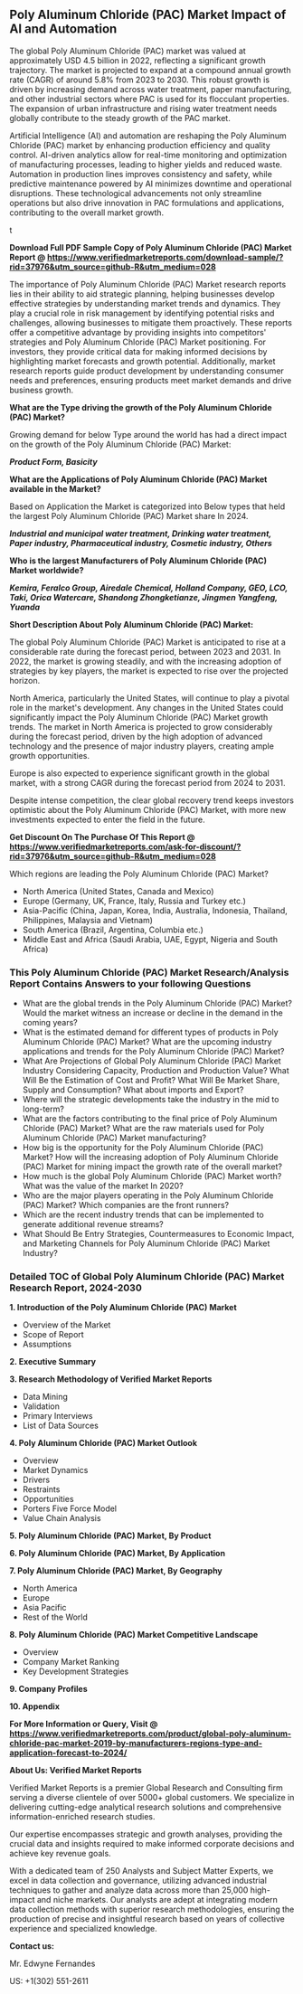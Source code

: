 <h2>Poly Aluminum Chloride (PAC) Market Impact of AI and Automation</h2><p>The global Poly Aluminum Chloride (PAC) market was valued at approximately USD 4.5 billion in 2022, reflecting a significant growth trajectory. The market is projected to expand at a compound annual growth rate (CAGR) of around 5.8% from 2023 to 2030. This robust growth is driven by increasing demand across water treatment, paper manufacturing, and other industrial sectors where PAC is used for its flocculant properties. The expansion of urban infrastructure and rising water treatment needs globally contribute to the steady growth of the PAC market.</p><p>Artificial Intelligence (AI) and automation are reshaping the Poly Aluminum Chloride (PAC) market by enhancing production efficiency and quality control. AI-driven analytics allow for real-time monitoring and optimization of manufacturing processes, leading to higher yields and reduced waste. Automation in production lines improves consistency and safety, while predictive maintenance powered by AI minimizes downtime and operational disruptions. These technological advancements not only streamline operations but also drive innovation in PAC formulations and applications, contributing to the overall market growth.</p>t</p><p id="" class=""><strong>Download Full PDF Sample Copy of Poly Aluminum Chloride (PAC) Market Report @ <a href="https://www.verifiedmarketreports.com/download-sample/?rid=37976&utm_source=github-R&utm_medium=028" target="_blank">https://www.verifiedmarketreports.com/download-sample/?rid=37976&utm_source=github-R&utm_medium=028</a></strong></p><p>The importance of&nbsp;Poly Aluminum Chloride (PAC) Market research reports lies in their ability to aid strategic planning, helping businesses develop effective strategies by understanding market trends and dynamics. They play a crucial role in risk management by identifying potential risks and challenges, allowing businesses to mitigate them proactively. These reports offer a competitive advantage by providing insights into competitors' strategies and Poly Aluminum Chloride (PAC) Market positioning. For investors, they provide critical data for making informed decisions by highlighting market forecasts and growth potential. Additionally, market research reports guide product development by understanding consumer needs and preferences, ensuring products meet market demands and drive business growth.</p><p><strong>What are the&nbsp;Type driving the growth of the Poly Aluminum Chloride (PAC) Market?</strong></p><p id="" class="">Growing demand for below Type around the world has had a direct impact on the growth of the Poly Aluminum Chloride (PAC) Market:</p><em><strong>Product Form, Basicity</strong></em></p><strong>What are the&nbsp;Applications&nbsp;of Poly Aluminum Chloride (PAC) Market available in the Market?</strong></p><p id="" class="">Based on Application the Market is categorized into Below types that held the largest Poly Aluminum Chloride (PAC) Market share In 2024.</p><em><strong>Industrial and municipal water treatment, Drinking water treatment, Paper industry, Pharmaceutical industry, Cosmetic industry, Others</strong></em></p><strong>Who is the largest Manufacturers of Poly Aluminum Chloride (PAC) Market worldwide?</strong></p><p><em><strong>Kemira, Feralco Group, Airedale Chemical, Holland Company, GEO, LCO, Taki, Orica Watercare, Shandong Zhongketianze, Jingmen Yangfeng, Yuanda</strong></em></p><p id="" class=""><strong>Short Description About Poly Aluminum Chloride (PAC) Market:</strong></p><p>The global Poly Aluminum Chloride (PAC) Market is anticipated to rise at a considerable rate during the forecast period, between 2023 and 2031. In 2022, the market is growing steadily, and with the increasing adoption of strategies by key players, the market is expected to rise over the projected horizon.</p><p>North America, particularly the United States, will continue to play a pivotal role in the market's development. Any changes in the United States could significantly impact the Poly Aluminum Chloride (PAC) Market growth trends. The market in North America is projected to grow considerably during the forecast period, driven by the high adoption of advanced technology and the presence of major industry players, creating ample growth opportunities.</p><p>Europe is also expected to experience significant growth in the global market, with a strong CAGR during the forecast period from 2024 to 2031.</p><p>Despite intense competition, the clear global recovery trend keeps investors optimistic about the Poly Aluminum Chloride (PAC) Market, with more new investments expected to enter the field in the future.</p><p id="" class=""><strong>Get Discount On The Purchase Of This Report @ <a href="https://www.verifiedmarketreports.com/ask-for-discount/?rid=37976&utm_source=github-R&utm_medium=028" target="_blank">https://www.verifiedmarketreports.com/ask-for-discount/?rid=37976&utm_source=github-R&utm_medium=028</a></strong></p>Which regions are leading the Poly Aluminum Chloride (PAC) Market?</p><ul><li>North America (United States, Canada and Mexico)</li><li>Europe (Germany, UK, France, Italy, Russia and Turkey etc.)</li><li>Asia-Pacific (China, Japan, Korea, India, Australia, Indonesia, Thailand, Philippines, Malaysia and Vietnam)</li><li>South America (Brazil, Argentina, Columbia etc.)</li><li>Middle East and Africa (Saudi Arabia, UAE, Egypt, Nigeria and South Africa)</li></ul><h3 id="" class="">This Poly Aluminum Chloride (PAC) Market Research/Analysis Report Contains Answers to your following Questions</h3><ul><li>What are the global trends in the Poly Aluminum Chloride (PAC) Market? Would the market witness an increase or decline in the demand in the coming years?</li><li>What is the estimated demand for different types of products in Poly Aluminum Chloride (PAC) Market? What are the upcoming industry applications and trends for the Poly Aluminum Chloride (PAC) Market?</li><li>What Are Projections of Global Poly Aluminum Chloride (PAC) Market Industry Considering Capacity, Production and Production Value? What Will Be the Estimation of Cost and Profit? What Will Be Market Share, Supply and Consumption? What about imports and Export?</li><li>Where will the strategic developments take the industry in the mid to long-term?</li><li>What are the factors contributing to the final price of Poly Aluminum Chloride (PAC) Market? What are the raw materials used for Poly Aluminum Chloride (PAC) Market manufacturing?</li><li>How big is the opportunity for the Poly Aluminum Chloride (PAC) Market? How will the increasing adoption of Poly Aluminum Chloride (PAC) Market for mining impact the growth rate of the overall market?</li><li>How much is the global Poly Aluminum Chloride (PAC) Market worth? What was the value of the market In 2020?</li><li>Who are the major players operating in the Poly Aluminum Chloride (PAC) Market? Which companies are the front runners?</li><li>Which are the recent industry trends that can be implemented to generate additional revenue streams?</li><li>What Should Be Entry Strategies, Countermeasures to Economic Impact, and Marketing Channels for Poly Aluminum Chloride (PAC) Market Industry?</li></ul><h3 id="" class="">Detailed TOC of Global Poly Aluminum Chloride (PAC) Market Research Report, 2024-2030</h3><p id="" class=""><strong>1. Introduction of the Poly Aluminum Chloride (PAC) Market</strong></p><ul><li>Overview of the Market</li><li>Scope of Report</li><li>Assumptions</li></ul><p id="" class=""><strong>2. Executive Summary</strong></p><p id="" class=""><strong>3. Research Methodology of Verified Market Reports</strong></p><ul><li>Data Mining</li><li>Validation</li><li>Primary Interviews</li><li>List of Data Sources</li></ul><p id="" class=""><strong>4. Poly Aluminum Chloride (PAC) Market Outlook</strong></p><ul><li>Overview</li><li>Market Dynamics</li><li>Drivers</li><li>Restraints</li><li>Opportunities</li><li>Porters Five Force Model</li><li>Value Chain Analysis</li></ul><p id="" class=""><strong>5. Poly Aluminum Chloride (PAC) Market, By Product</strong></p><p id="" class=""><strong>6. Poly Aluminum Chloride (PAC) Market, By Application</strong></p><p id="" class=""><strong>7. Poly Aluminum Chloride (PAC) Market, By Geography</strong></p><ul><li>North America</li><li>Europe</li><li>Asia Pacific</li><li>Rest of the World</li></ul><p id="" class=""><strong>8. Poly Aluminum Chloride (PAC) Market Competitive Landscape</strong></p><ul><li>Overview</li><li>Company Market Ranking</li><li>Key Development Strategies</li></ul><p id="" class=""><strong>9. Company Profiles</strong></p><p id="" class=""><strong>10. Appendix</strong></p><p id="" class=""><strong>For More Information or Query, Visit @ <a href="https://www.verifiedmarketreports.com/product/global-poly-aluminum-chloride-pac-market-2019-by-manufacturers-regions-type-and-application-forecast-to-2024/" target="_blank">https://www.verifiedmarketreports.com/product/global-poly-aluminum-chloride-pac-market-2019-by-manufacturers-regions-type-and-application-forecast-to-2024/</a></strong></p><p id="" class=""><strong>About Us: Verified Market Reports</strong></p><p id="" class="">Verified Market Reports is a premier Global Research and Consulting firm serving a diverse clientele of over 5000+ global customers. We specialize in delivering cutting-edge analytical research solutions and comprehensive information-enriched research studies.</p><p id="" class="">Our expertise encompasses strategic and growth analyses, providing the crucial data and insights required to make informed corporate decisions and achieve key revenue goals.</p><p id="" class="">With a dedicated team of 250 Analysts and Subject Matter Experts, we excel in data collection and governance, utilizing advanced industrial techniques to gather and analyze data across more than 25,000 high-impact and niche markets. Our analysts are adept at integrating modern data collection methods with superior research methodologies, ensuring the production of precise and insightful research based on years of collective experience and specialized knowledge.</p><p id="" class=""><strong>Contact us:</strong></p><p id="" class="">Mr. Edwyne Fernandes</p><p id="" class="">US: +1(302) 551-2611</p>